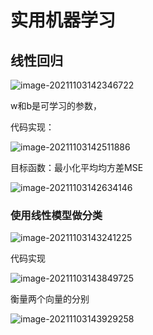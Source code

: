 # 实用机器学习

## 线性回归

![image-20211103142346722](C:\Users\mountainINblack\AppData\Roaming\Typora\typora-user-images\image-20211103142346722.png)

w和b是可学习的参数，

代码实现：

![image-20211103142511886](C:\Users\mountainINblack\AppData\Roaming\Typora\typora-user-images\image-20211103142511886.png)

目标函数：最小化平均均方差MSE

![image-20211103142634146](C:\Users\mountainINblack\AppData\Roaming\Typora\typora-user-images\image-20211103142634146.png)

###  使用线性模型做分类

![image-20211103143241225](C:\Users\mountainINblack\AppData\Roaming\Typora\typora-user-images\image-20211103143241225.png)

代码实现

![image-20211103143849725](C:\Users\mountainINblack\AppData\Roaming\Typora\typora-user-images\image-20211103143849725.png)

衡量两个向量的分别

![image-20211103143929258](C:\Users\mountainINblack\AppData\Roaming\Typora\typora-user-images\image-20211103143929258.png)

